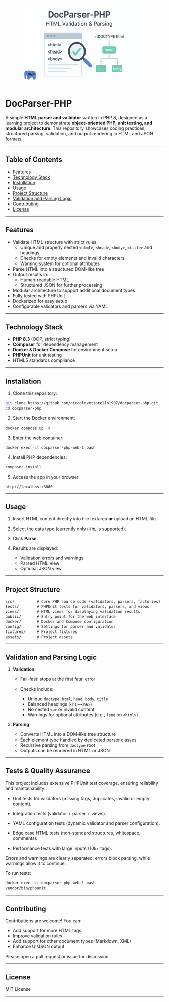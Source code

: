 <p align="center">
    <img src="./assets/img/docparser_php.png">
</p>

# DocParser-PHP

A simple **HTML parser and validator** written in PHP 8, designed as a learning project to demonstrate **object-oriented PHP, unit testing, and modular architecture**. This repository showcases coding practices, structured parsing, validation, and output rendering in HTML and JSON formats.

---

## **Table of Contents**

- [Features](#features)
- [Technology Stack](#technology-stack)
- [Installation](#installation)
- [Usage](#usage)
- [Project Structure](#project-structure)
- [Validation and Parsing Logic](#validation-and-parsing-logic)
- [Contributing](#contributing)
- [License](#license)

---

## **Features**

- Validate HTML structure with strict rules:
  - Unique and properly nested `<html>`, `<head>`, `<body>`, `<title>` and headings
  - Checks for empty elements and invalid characters
  - Warning system for optional attributes
- Parse HTML into a structured DOM-like tree
- Output results in:
  - Human-readable HTML
  - Structured JSON for further processing
- Modular architecture to support additional document types
- Fully tested with PHPUnit
- Dockerized for easy setup
- Configurable validators and parsers via YAML

---

## **Technology Stack**

- **PHP 8.3** (OOP, strict typing)
- **Composer** for dependency management
- **Docker & Docker Compose** for environment setup
- **PHPUnit** for unit testing
- HTML5 standards compliance

---

## **Installation**

1. Clone this repository:

```bash
git clone https://github.com/niccolovettorello1997/docparser-php.git
cd docparser-php
```

2. Start the Docker environment:

```bash
docker compose up -d
```

3. Enter the web container:

```bash
docker exec -it docparser-php-web-1 bash
```

4. Install PHP dependencies:

```bash
composer install
```

5. Access the app in your browser:

```
http://localhost:8080
```

---

## **Usage**

1. Insert HTML content directly into the textarea **or** upload an HTML file.
2. Select the data type (currently only `HTML` is supported).
3. Click **Parse**.
4. Results are displayed:

   * Validation errors and warnings
   * Parsed HTML view
   * Optional JSON view

---

## **Project Structure**

```
src/          # Core PHP source code (validators, parsers, factories)
tests/        # PHPUnit tests for validators, parsers, and views
views/        # HTML views for displaying validation results
public/       # Entry point for the web interface
docker/       # Docker and Compose configuration
config/       # Settings for parser and validator
fixtures/     # Project fixtures
assets/       # Project assets
```

---

## **Validation and Parsing Logic**

1. **Validation**

   * Fail-fast: stops at the first fatal error
   * Checks include:

     * Unique `doctype`, `html`, `head`, `body`, `title`
     * Balanced headings (`<h1>`-`<h6>`)
     * No nested `<p>` or invalid content
     * Warnings for optional attributes (e.g., `lang` on `<html>`)

2. **Parsing**

   * Converts HTML into a DOM-like tree structure
   * Each element type handled by dedicated parser classes
   * Recursive parsing from `doctype` root
   * Outputs can be rendered in HTML or JSON

---

## **Tests & Quality Assurance**

This project includes extensive PHPUnit test coverage, ensuring reliability and maintainability:

* Unit tests for validators (missing tags, duplicates, invalid or empty content).

* Integration tests (validator + parser + views).

* YAML configuration tests (dynamic validator and parser configuration).

* Edge case HTML tests (non-standard structures, whitespace, comments).

* Performance tests with large inputs (10k+ tags).

Errors and warnings are clearly separated: errors block parsing, while warnings allow it to continue.

To run tests:

```bash
docker exec -it docparser-php-web-1 bash
vendor/bin/phpunit
```

---

## **Contributing**

Contributions are welcome! You can:

* Add support for more HTML tags
* Improve validation rules
* Add support for other document types (Markdown, XML)
* Enhance UI/JSON output

Please open a pull request or issue for discussion.

---

## **License**

MIT License

---